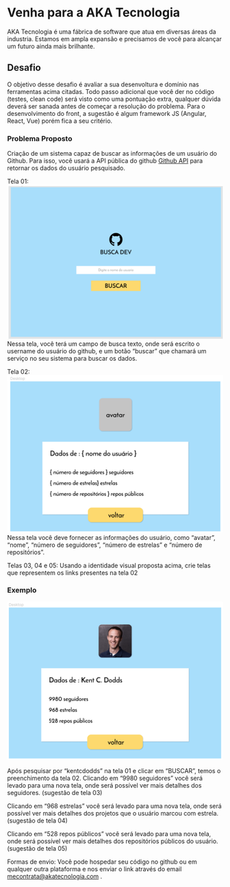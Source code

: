 # Venha para a AKA Tecnologia
AKA Tecnologia é uma fábrica de software que atua em diversas áreas da industria. Estamos em ampla expansão e precisamos de você para alcançar um futuro ainda mais brilhante.

## Desafio
O objetivo desse desafio é avaliar a sua desenvoltura e domínio nas ferramentas acima citadas. Todo passo adicional que você der no código (testes, clean code) será visto como uma pontuação extra, qualquer dúvida deverá ser sanada antes de começar a resolução do problema. Para o desenvolvimento do front, a sugestão é algum framework JS (Angular, React, Vue) porém fica a seu critério.

### Problema Proposto
Criação de um sistema capaz de buscar as informações de um usuário do Github. Para isso, você usará a API pública do github [Github API]( https://developer.github.com/v3/ ) para retornar os dados do usuário pesquisado.

Tela 01:
![alt tela 01](https://github.com/akatecnologia/join/blob/master/images/tela01.png)
Nessa tela, você terá um campo de busca texto, onde será escrito o username do usuário do github, e um botão “buscar” que chamará um serviço no seu sistema para buscar os dados.

Tela 02:
![alt tela 02](https://github.com/akatecnologia/join/blob/master/images/tela02.png)
Nessa tela você deve fornecer as informações do usuário, como “avatar”, “nome”, “número de seguidores”, “número de estrelas” e “número de repositórios”.

Telas 03, 04 e 05:
Usando a identidade visual proposta acima, crie telas que representem os links presentes na tela 02

### Exemplo
![alt tela 02 exemplo](https://github.com/akatecnologia/join/blob/master/images/tela02_exemplo.png)

Após pesquisar por “kentcdodds” na tela 01 e clicar em “BUSCAR”, temos o preenchimento da tela 02. 
Clicando em “9980 seguidores” você será levado para uma nova tela, onde será possível ver mais detalhes dos seguidores. (sugestão de tela 03)

Clicando em “968 estrelas” você será levado para uma nova tela, onde será possível ver mais detalhes dos projetos que o usuário marcou com estrela. (sugestão de tela 04)

Clicando em “528 repos públicos” você será levado para uma nova tela, onde será possível ver mais detalhes dos repositórios públicos do usuário. (sugestão de tela 05)


Formas de envio: Você pode hospedar seu código no github ou em qualquer outra plataforma e nos enviar o link através do email  mecontrata@akatecnologia.com .

